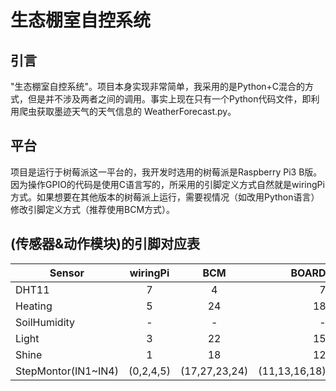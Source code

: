 # 生态棚室自控系统

## 引言
"生态棚室自控系统"。项目本身实现非常简单，我采用的是Python+C混合的方式，但是并不涉及两者之间的调用。事实上现在只有一个Python代码文件，即利用爬虫获取墨迹天气的天气信息的 WeatherForecast.py。

## 平台
项目是运行于树莓派这一平台的，我开发时选用的树莓派是Raspberry Pi3 B版。因为操作GPIO的代码是使用C语言写的，所采用的引脚定义方式自然就是wiringPi方式。如果想要在其他版本的树莓派上运行，需要视情况（如改用Python语言）修改引脚定义方式（推荐使用BCM方式）。

## (传感器&动作模块)的引脚对应表
|    Sensor         | wiringPi| BCM         | BOARD |
| ----------------- | :-----: | :---------: | ----: |
|    DHT11          |    7    |  4          |  7    |
|    Heating        |    5    |  24         |  18   |
| SoilHumidity      |    -    |  -          |   -   |
|    Light          |    3    | 22          |   15  |
|    Shine          |    1    | 18          |   12  |
|StepMontor(IN1~IN4)|(0,2,4,5)|(17,27,23,24)|(11,13,16,18)|